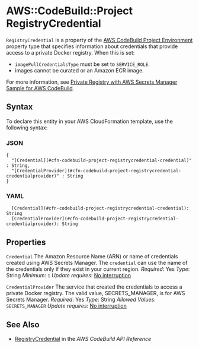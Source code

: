 # AWS::CodeBuild::Project RegistryCredential<a name="aws-properties-codebuild-project-registrycredential"></a>

 `RegistryCredential` is a property of the [AWS CodeBuild Project Environment ](https://docs.aws.amazon.com/AWSCloudFormation/latest/UserGuide/aws-properties-codebuild-project-environment.html) property type that specifies information about credentials that provide access to a private Docker registry\. When this is set:
+  `imagePullCredentialsType` must be set to `SERVICE_ROLE`\.
+  images cannot be curated or an Amazon ECR image\.

 For more information, see [Private Registry with AWS Secrets Manager Sample for AWS CodeBuild](https://docs.aws.amazon.com/codebuild/latest/userguide/sample-private-registry.html)\.

## Syntax<a name="aws-properties-codebuild-project-registrycredential-syntax"></a>

To declare this entity in your AWS CloudFormation template, use the following syntax:

### JSON<a name="aws-properties-codebuild-project-registrycredential-syntax.json"></a>

```
{
  "[Credential](#cfn-codebuild-project-registrycredential-credential)" : String,
  "[CredentialProvider](#cfn-codebuild-project-registrycredential-credentialprovider)" : String
}
```

### YAML<a name="aws-properties-codebuild-project-registrycredential-syntax.yaml"></a>

```
  [Credential](#cfn-codebuild-project-registrycredential-credential): String
  [CredentialProvider](#cfn-codebuild-project-registrycredential-credentialprovider): String
```

## Properties<a name="aws-properties-codebuild-project-registrycredential-properties"></a>

`Credential`  <a name="cfn-codebuild-project-registrycredential-credential"></a>
 The Amazon Resource Name \(ARN\) or name of credentials created using AWS Secrets Manager\.
 The `credential` can use the name of the credentials only if they exist in your current region\.
*Required*: Yes
*Type*: String
*Minimum*: `1`
*Update requires*: [No interruption](https://docs.aws.amazon.com/AWSCloudFormation/latest/UserGuide/using-cfn-updating-stacks-update-behaviors.html#update-no-interrupt)

`CredentialProvider`  <a name="cfn-codebuild-project-registrycredential-credentialprovider"></a>
 The service that created the credentials to access a private Docker registry\. The valid value, SECRETS\_MANAGER, is for AWS Secrets Manager\.
*Required*: Yes
*Type*: String
*Allowed Values*: `SECRETS_MANAGER`
*Update requires*: [No interruption](https://docs.aws.amazon.com/AWSCloudFormation/latest/UserGuide/using-cfn-updating-stacks-update-behaviors.html#update-no-interrupt)

## See Also<a name="aws-properties-codebuild-project-registrycredential--seealso"></a>
+  [ RegistryCredential](https://docs.aws.amazon.com/codebuild/latest/APIReference/API_RegistryCredential.html) in the *AWS CodeBuild API Reference*
